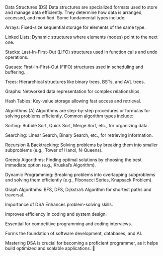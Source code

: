 Data Structures (DS)
Data structures are specialized formats used to store and manage data efficiently. They determine how data is arranged, accessed, and modified. Some fundamental types include:

Arrays: Fixed-size sequential storage for elements of the same type.

Linked Lists: Dynamic structures where elements (nodes) point to the next one.

Stacks: Last-In-First-Out (LIFO) structures used in function calls and undo operations.

Queues: First-In-First-Out (FIFO) structures used in scheduling and buffering.

Trees: Hierarchical structures like binary trees, BSTs, and AVL trees.

Graphs: Networked data representation for complex relationships.

Hash Tables: Key-value storage allowing fast access and retrieval.

Algorithms (A)
Algorithms are step-by-step procedures or formulas for solving problems efficiently. Common algorithm types include:

Sorting: Bubble Sort, Quick Sort, Merge Sort, etc., for organizing data.

Searching: Linear Search, Binary Search, etc., for retrieving information.

Recursion & Backtracking: Solving problems by breaking them into smaller subproblems (e.g., Tower of Hanoi, N-Queens).

Greedy Algorithms: Finding optimal solutions by choosing the best immediate option (e.g., Kruskal’s Algorithm).

Dynamic Programming: Breaking problems into overlapping subproblems and solving them efficiently (e.g., Fibonacci Series, Knapsack Problem).

Graph Algorithms: BFS, DFS, Dijkstra’s Algorithm for shortest paths and traversal.

Importance of DSA
Enhances problem-solving skills.

Improves efficiency in coding and system design.

Essential for competitive programming and coding interviews.

Forms the foundation of software development, databases, and AI.

Mastering DSA is crucial for becoming a proficient programmer, as it helps build optimized and scalable applications. 🚀
